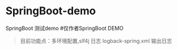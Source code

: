 # SpringBoot-demo
SpringBoot 测试demo
#仅作者SpringBoot DEMO
>目前功能点：多环境配置,slf4j 日志 logback-spring.xml 输出日志
